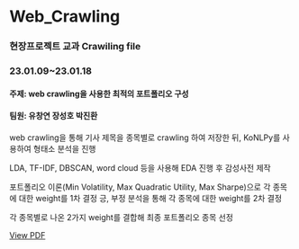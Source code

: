 
# Web_Crawling
### 현장프로젝트 교과 Crawiling file
### 23.01.09~23.01.18

#### 주제: web crawling을 사용한 최적의 포트폴리오 구성
#### 팀원: 유창연 장성호 박진환

web crawling을 통해 기사 제목을 종목별로 crawling 하여 저장한 뒤, KoNLPy를 사용하여 형태소 분석을 진행

LDA, TF-IDF, DBSCAN, word cloud 등을 사용해 EDA 진행 후 감성사전 제작

포트폴리오 이론(Min Volatility, Max Quadratic Utility, Max Sharpe)으로 각 종목에 대한 weight를 1차 결정
긍, 부정 분석을 통해 각 종목에 대한 weight를 2차 결정

각 종목별로 나온 2가지 weight를 결합해 최종 포트폴리오 종목 선정

[View PDF](https://github.com/Jjineeq/Web_Crawling/blob/main/Portfolio.pdf)

